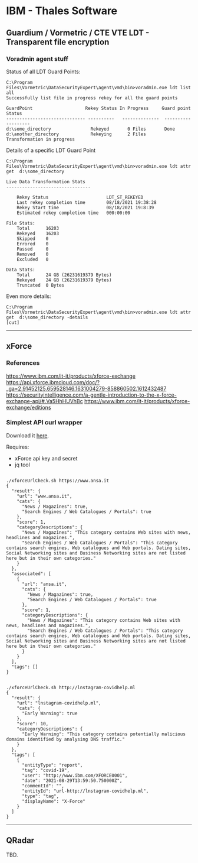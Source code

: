 # IBM - Thales Software



## Guardium / Vormetric / CTE VTE LDT - Transparent file encryption


### Voradmin agent stuff


Status of all LDT Guard Points:

```
C:\Program Files\Vormetric\DataSecurityExpert\agent\vmd\bin>voradmin.exe ldt list all
Successfully list file in progress rekey for all the guard points

GuardPoint                    Rekey Status In Progress     Guard point Status
------------------------------ ----------   --------------  -------------------
d:\some_directory               Rekeyed       0 Files       Done
d:\another_directory            Rekeying      2 Files       Transformation in progress
```


Details of a specific LDT Guard Point

```
C:\Program Files\Vormetric\DataSecurityExpert\agent\vmd\bin>voradmin.exe ldt attr get  d:\some_directory

Live Data Transformation Stats
--------------------------------

    Rekey Status                      LDT_ST_REKEYED
    Last rekey completion time        08/18/2021 19:38:28
    Rekey Start time                  08/18/2021 19:8:39
    Estimated rekey completion time   000:00:00

File Stats:
    Total      16203
    Rekeyed    16203
    Skipped    0
    Errored    0
    Passed     0
    Removed    0
    Excluded   0

Data Stats:
    Total      24 GB (26231619379 Bytes)
    Rekeyed    24 GB (26231619379 Bytes)
    Truncated  0 Bytes
```

Even more details:
```
C:\Program Files\Vormetric\DataSecurityExpert\agent\vmd\bin>voradmin.exe ldt attr get  d:\some_directory -details
[cut]

```

---

## xForce

### References
https://www.ibm.com/it-it/products/xforce-exchange
https://api.xforce.ibmcloud.com/doc/?_ga=2.91452125.659528146.1631004279-858860502.1612432487
https://securityintelligence.com/a-gentle-introduction-to-the-x-force-exchange-api/#.Va5HhHUVhBc
https://www.ibm.com/it-it/products/xforce-exchange/editions


### Simplest API curl wrapper 
Download it [here](https://github.com/Simone-Zabberoni/misc-one-liners/blob/master/IBM/xforceUrlCheck.sh).

Requires:
- xForce api key and secret
- jq tool

```

./xforceUrlCheck.sh https://www.ansa.it
{
  "result": {
    "url": "www.ansa.it",
    "cats": {
      "News / Magazines": true,
      "Search Engines / Web Catalogues / Portals": true
    },
    "score": 1,
    "categoryDescriptions": {
      "News / Magazines": "This category contains Web sites with news, headlines and magazines.",
      "Search Engines / Web Catalogues / Portals": "This category contains search engines, Web catalogues and Web portals. Dating sites, Social Networking sites and Business Networking sites are not listed here but in their own categories."
    }
  },
  "associated": [
    {
      "url": "ansa.it",
      "cats": {
        "News / Magazines": true,
        "Search Engines / Web Catalogues / Portals": true
      },
      "score": 1,
      "categoryDescriptions": {
        "News / Magazines": "This category contains Web sites with news, headlines and magazines.",
        "Search Engines / Web Catalogues / Portals": "This category contains search engines, Web catalogues and Web portals. Dating sites, Social Networking sites and Business Networking sites are not listed here but in their own categories."
      }
    }
  ],
  "tags": []
}


./xforceUrlCheck.sh http://lnstagram-covidhelp.ml
{
  "result": {
    "url": "lnstagram-covidhelp.ml",
    "cats": {
      "Early Warning": true
    },
    "score": 10,
    "categoryDescriptions": {
      "Early Warning": "This category contains potentially malicious domains identified by analysing DNS traffic."
    }
  },
  "tags": [
    {
      "entityType": "report",
      "tag": "covid-19",
      "user": "http://www.ibm.com/XFORCE0001",
      "date": "2021-08-29T13:59:50.750000Z",
      "commentId": "",
      "entityId": "url-http://lnstagram-covidhelp.ml",
      "type": "tag",
      "displayName": "X-Force"
    }
  ]
}

```


---

## QRadar

TBD.


